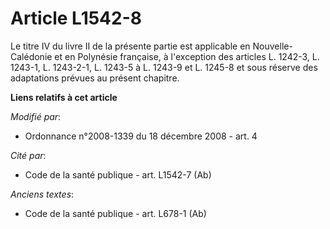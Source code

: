 # Article L1542-8

Le titre IV du livre II de la présente partie est applicable en Nouvelle-Calédonie et en Polynésie française, à l'exception
des articles L. 1242-3, L. 1243-1, L. 1243-2-1, L. 1243-5 à L. 1243-9 et L. 1245-8 et sous réserve des adaptations prévues au
présent chapitre.

**Liens relatifs à cet article**

_Modifié par_:

  - Ordonnance n°2008-1339 du 18 décembre 2008 - art. 4

_Cité par_:

  - Code de la santé publique - art. L1542-7 (Ab)

_Anciens textes_:

  - Code de la santé publique - art. L678-1 (Ab)
